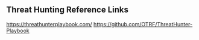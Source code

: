 ## Threat Hunting Reference Links

https://threathunterplaybook.com/
https://github.com/OTRF/ThreatHunter-Playbook
